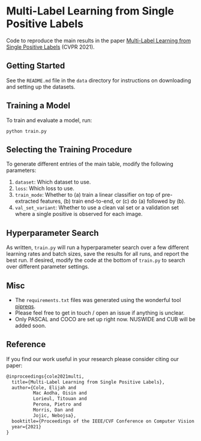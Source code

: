 # Multi-Label Learning from Single Positive Labels

Code to reproduce the main results in the paper [Multi-Label Learning from Single Positive Labels](https://arxiv.org/abs/2106.09708) (CVPR 2021). 

## Getting Started

See the `README.md` file in the `data` directory for instructions on downloading and setting up the datasets.

## Training a Model

To train and evaluate a model, run:
```
python train.py
```

## Selecting the Training Procedure
To generate different entries of the main table, modify the following parameters:
1. `dataset`: Which dataset to use.
1. `loss`: Which loss to use.
1. `train_mode`: Whether to (a) train a linear classifier on top of pre-extracted features, (b) train end-to-end, or (c) do (a) followed by (b).
1. `val_set_variant`: Whether to use a clean val set or a validation set where a single positive is observed for each image.

## Hyperparameter Search
As written, `train.py` will run a hyperparameter search over a few different learning rates and batch sizes, save the results for all runs, and report the best run. If desired, modify the code at the bottom of `train.py` to search over different parameter settings. 

## Misc
* The `requirements.txt` files was generated using the wonderful tool [pipreqs](https://github.com/bndr/pipreqs).
* Please feel free to get in touch / open an issue if anything is unclear.
* Only PASCAL and COCO are set up right now. NUSWIDE and CUB will be added soon. 

## Reference  
If you find our work useful in your research please consider citing our paper:  

```latex
@inproceedings{cole2021multi,
  title={Multi-Label Learning from Single Positive Labels},
  author={Cole, Elijah and 
          Mac Aodha, Oisin and 
          Lorieul, Titouan and 
          Perona, Pietro and 
          Morris, Dan and 
          Jojic, Nebojsa},
  booktitle={Proceedings of the IEEE/CVF Conference on Computer Vision and Pattern Recognition},
  year={2021}
}
```
